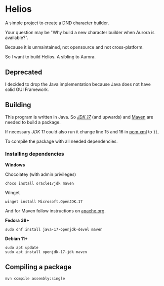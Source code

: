 # Helios

A simple project to create a DND character builder.

Your question may be "Why build a new character builder when Aurora is available?".

Because it is unmaintained, not opensource and not cross-platform.

So I want to build Helios. A sibling to Aurora.

## Deprecated

I decided to drop the Java implementation because Java does not have solid GUI Framework.

## Building

This program is written in Java. So _[JDK 17](https://www.oracle.com/java/technologies/javase/jdk17-archive-downloads.html)_ (and upwards) and [Maven](https://maven.apache.org/install.html) are needed to build a package.

If necessary _JDK 11_ could also run it change line 15 and 16 in [pom.xml](pom.xml) to `11`.

To compile the package with all needed dependencies.

### Installing dependencies

**Windows**

Chocolatey (with admin privileges)

```
choco install oracle17jdk maven
```

Winget

```
winget install Microsoft.OpenJDK.17
```

And for Maven follow instructions on [apache.org](https://maven.apache.org/install.html).

**Fedora 38+**

```
sudo dnf install java-17-openjdk-devel maven
```

**Debian 11+**

```
sudo apt update
sudo apt install openjdk-17-jdk maven
```

## Compiling a package

```
mvn compile assembly:single
```
